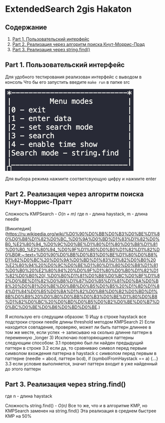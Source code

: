 # ExtendedSearch 2gis Hakaton

## Содержание
1. [Part 1. Пользовательский интерфейс](#1)
2. [Part 2. Реализация через алгоритм поиска Кнут-Моррис-Прад](#2)
3. [Part 3. Реализация через string.find()](#3)

## Part 1. Пользовательский интерфейс

<a name="1"> </a>

Для удобного тестирования реализован интерфейс с выводом в консоль
Что бы его запустить введите ```make run``` в папке src

<p><img src="images/menu_bar.png"></p>

Для выбора режима нажмите соответсвующую цифру и нажмите enter

## Part 2. Реализация через алгоритм поиска Кнут-Моррис-Пратт

<a name="2"> </a>

Сложность KMPSearch - *O(n + m)* где n - длина haystack, m - длина needle

[Википедия](https://ru.wikipedia.org/wiki/%D0%90%D0%BB%D0%B3%D0%BE%D1%80%D0%B8%D1%82%D0%BC_%D0%9A%D0%BD%D1%83%D1%82%D0%B0_%E2%80%94_%D0%9C%D0%BE%D1%80%D1%80%D0%B8%D1%81%D0%B0_%E2%80%94_%D0%9F%D1%80%D0%B0%D1%82%D1%82%D0%B0#:~:text=%D0%90%D0%BB%D0%B3%D0%BE%D1%80%D0%B8%D1%82%D0%BC%20%D0%9A%D0%BD%D1%83%D1%82%D0%B0%20%E2%80%94%20%D0%9C%D0%BE%D1%80%D1%80%D0%B8%D1%81%D0%B0%20%E2%80%94%20%D0%9F%D1%80%D0%B0%D1%82%D1%82%D0%B0%20(,%D0%B0%D1%81%D0%B8%D0%BC%D0%BF%D1%82%D0%BE%D1%82%D0%B8%D1%87%D0%B5%D1%81%D0%BA%D0%B8%20%D0%B1%D0%BE%D0%BB%D0%B5%D0%B5%20%D1%8D%D1%84%D1%84%D0%B5%D0%BA%D1%82%D0%B8%D0%B2%D0%BD%D1%8B%D0%B9%20%D0%B0%D0%BB%D0%B3%D0%BE%D1%80%D0%B8%D1%82%D0%BC%20%D0%BD%D0%B5%D0%B2%D0%BE%D0%B7%D0%BC%D0%BE%D0%B6%D0%BD%D0%BE.)

Я использую его следущим образом:
    1) Ищу в строке haystack все подстроки строки needle длины threshold методом KMPSearch
    2) Если находится совпадение, проверяю, может ли быть паттерн длиннее в том же месте, если успех -> записываю на сколько длинне паттерн в переменную _longer
    3) Исключаю повторяющиеся паттерны следующим способом:
        3.1 проверяю был ли найден предыдущий паттерн в строке
        3.2 если да, то сравниваю символ перед первым символом вхождения паттерна в haystack с символом перед первым в паттерне (needle = abcd, паттерн bcd), if (symbolFromHaystack == a) {...}
        3.3 если условие выполняется, значит паттерн входит в уже найденный до этого паттерн

## Part 3. Реализация через string.find()

<a name="3"> </a>

где n - длина haystack

Сложность string.find() - *O(n)*
Все то же, что и в алгоритме KMP, но KMPSearch заменен на string.find()
Эта реализация в среднем быстрее KMP на 50% 



